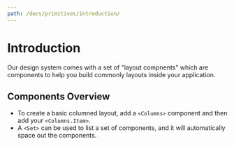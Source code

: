 ```yaml
---
path: /docs/primitives/introduction/
---
```


# Introduction

Our design system comes with a set of "layout compnents" which are components to help you build commonly layouts inside your application.

## Components Overview

- <highlight message="Box:"></highlight> To create a basic columned layout, add a `<Columns>` component and then add your `<Columns.Item>`.
- <highlight message="Skeleton:"></highlight> A `<Set>` can be used to list a set of components, and it will automatically space out the components.
